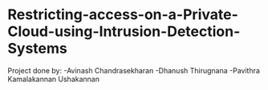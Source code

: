 # Restricting-access-on-a-Private-Cloud-using-Intrusion-Detection-Systems
Project done by:
-Avinash Chandrasekharan 
-Dhanush Thirugnana
-Pavithra Kamalakannan Ushakannan
